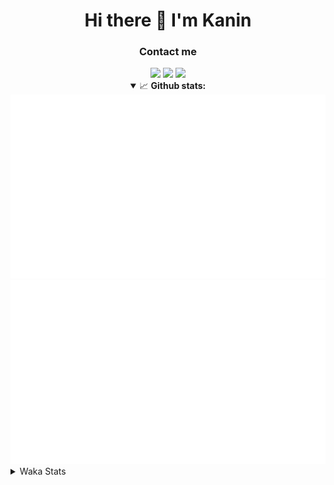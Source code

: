 <div align="center">
 <h1>Hi there 👋 I'm Kanin</h1>
 <h3>Contact me</h3>
 <a href="mailto:im@kanin.dev"><img src="https://img.shields.io/badge/gmail-%23D14836.svg?&style=for-the-badge&logo=gmail&logoColor=white"/></a>
 <a href="https://twitter.com/KaninTwt"><img src="https://img.shields.io/badge/twitter-%231DA1F2.svg?&style=for-the-badge&logo=twitter&logoColor=white"/></a>
 <a href="https://www.linkedin.com/in/KaninDev"><img src="https://img.shields.io/badge/linkedin-%230077B5.svg?&style=for-the-badge&logo=linkedin&logoColor=white"/></a>
<details open>
  <summary>📈 <b>Github stats:</b></summary>
  <img src="https://github.com/Kanin/Kanin/blob/master/scripts/GitHubStats/generated/overview.svg"/>
  <img src="https://github.com/Kanin/Kanin/blob/master/scripts/GitHubStats/generated/languages.svg"/>
</details>
</div>

<details>
 <summary>Waka Stats</summary>

<!--START_SECTION:waka-->
![Code Time](http://img.shields.io/badge/Code%20Time-2%2C286%20hrs%2031%20mins-blue)

![Profile Views](http://img.shields.io/badge/Profile%20Views-1-blue)

![Lines of code](https://img.shields.io/badge/From%20Hello%20World%20I%27ve%20Written-586.5%20thousand%20lines%20of%20code-blue)

**🐱 My GitHub Data** 

> 📦 106.6 kB Used in GitHub's Storage 
 > 
> 🏆 42 Contributions in the Year 2024
 > 
> 🚫 Not Opted to Hire
 > 
> 📜 24 Public Repositories 
 > 
> 🔑 13 Private Repositories 
 > 
**I'm an Early 🐤** 

```text
🌞 Morning                2344 commits        ██████░░░░░░░░░░░░░░░░░░░   25.97 % 
🌆 Daytime                2746 commits        ████████░░░░░░░░░░░░░░░░░   30.42 % 
🌃 Evening                2604 commits        ███████░░░░░░░░░░░░░░░░░░   28.85 % 
🌙 Night                  1332 commits        ████░░░░░░░░░░░░░░░░░░░░░   14.76 % 
```
📅 **I'm Most Productive on Monday** 

```text
Monday                   1746 commits        █████░░░░░░░░░░░░░░░░░░░░   19.34 % 
Tuesday                  1270 commits        ████░░░░░░░░░░░░░░░░░░░░░   14.07 % 
Wednesday                872 commits         ██░░░░░░░░░░░░░░░░░░░░░░░   09.66 % 
Thursday                 1370 commits        ████░░░░░░░░░░░░░░░░░░░░░   15.18 % 
Friday                   1512 commits        ████░░░░░░░░░░░░░░░░░░░░░   16.75 % 
Saturday                 889 commits         ██░░░░░░░░░░░░░░░░░░░░░░░   09.85 % 
Sunday                   1367 commits        ████░░░░░░░░░░░░░░░░░░░░░   15.15 % 
```


📊 **This Week I Spent My Time On** 

```text
🕑︎ Time Zone: America/New_York

💬 Programming Languages: 
Python                   2 hrs 2 mins        █████████████████████████   99.98 % 
virtualenv               0 secs              ░░░░░░░░░░░░░░░░░░░░░░░░░   00.02 % 
.env file                0 secs              ░░░░░░░░░░░░░░░░░░░░░░░░░   00.00 % 
Log File                 0 secs              ░░░░░░░░░░░░░░░░░░░░░░░░░   00.00 % 
YAML                     0 secs              ░░░░░░░░░░░░░░░░░░░░░░░░░   00.00 % 

🔥 Editors: 
PyCharm                  2 hrs 2 mins        █████████████████████████   100.00 % 

🐱‍💻 Projects: 
P4P                      1 hr 58 mins        ████████████████████████░   96.69 % 
Groups                   2 mins              █░░░░░░░░░░░░░░░░░░░░░░░░   02.43 % 
OhioBot                  1 min               ░░░░░░░░░░░░░░░░░░░░░░░░░   00.87 % 

💻 Operating System: 
Windows                  2 hrs 2 mins        █████████████████████████   100.00 % 
```

**I Mostly Code in Python** 

```text
Python                   30 repos            ████████████████░░░░░░░░░   65.22 % 
Java                     4 repos             ██░░░░░░░░░░░░░░░░░░░░░░░   08.70 % 
HTML                     3 repos             ██░░░░░░░░░░░░░░░░░░░░░░░   06.52 % 
TypeScript               2 repos             █░░░░░░░░░░░░░░░░░░░░░░░░   04.35 % 
Kotlin                   2 repos             █░░░░░░░░░░░░░░░░░░░░░░░░   04.35 % 
```



**Timeline**

![Lines of Code chart](https://raw.githubusercontent.com/Kanin/Kanin/master/assets/bar_graph.png)


 Last Updated on 16/02/2024 10:03:58 UTC
<!--END_SECTION:waka-->
</details>
